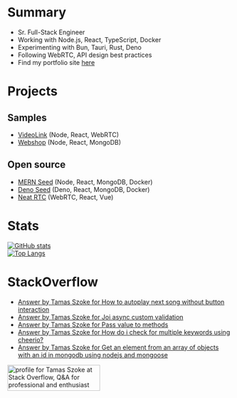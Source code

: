 # Summary

- Sr. Full-Stack Engineer
- Working with Node.js, React, TypeScript, Docker
- Experimenting with Bun, Tauri, Rust, Deno
- Following WebRTC, API design best practices
- Find my portfolio site <a href="https://portfolio-tamasszoke.fly.dev" target="_blank">here</a>

# Projects

## Samples

- <a href="https://videolink-tamasszoke.fly.dev" target="_blank">VideoLink</a> (Node, React, WebRTC)
- <a href="https://webshop-tamasszoke.fly.dev" target="_blank">Webshop</a> (Node, React, MongoDB)
## Open source

- <a href="https://github.com/tamasszoke/mern-seed" target="_blank">MERN Seed</a> (Node, React, MongoDB, Docker)
- <a href="https://github.com/tamasszoke/deno-seed" target="_blank">Deno Seed</a> (Deno, React, MongoDB, Docker)
- <a href="https://github.com/tamasszoke/neat-rtc" target="_blank">Neat RTC</a> (WebRTC, React, Vue)

# Stats

[![GitHub stats](https://github-readme-stats.vercel.app/api?username=tamasszoke&hide=issues,prs,contribs&count_private=true&show_icons=true&theme=default&hide_rank=true&hide_title=true&hide_border=true)](https://github.com/anuraghazra/github-readme-stats)<br/>
[![Top Langs](https://github-readme-stats.vercel.app/api/top-langs/?username=tamasszoke&langs_count=6&layout=compact&hide_title=true&hide_border=true)](https://github.com/anuraghazra/github-readme-stats)

# StackOverflow

<!-- STACKOVERFLOW:START -->
- [Answer by Tamas Szoke for How to autoplay next song without button interaction](https://stackoverflow.com/questions/73174438/how-to-autoplay-next-song-without-button-interaction/73174508#73174508)
- [Answer by Tamas Szoke for Joi async custom validation](https://stackoverflow.com/questions/73173897/joi-async-custom-validation/73174230#73174230)
- [Answer by Tamas Szoke for Pass value to methods](https://stackoverflow.com/questions/73155271/pass-value-to-methods/73155382#73155382)
- [Answer by Tamas Szoke for How do i check for multiple keywords using cheerio?](https://stackoverflow.com/questions/73148808/how-do-i-check-for-multiple-keywords-using-cheerio/73148958#73148958)
- [Answer by Tamas Szoke for Get an element from an array of objects with an id in mongodb using nodejs and mongoose](https://stackoverflow.com/questions/73139415/get-an-element-from-an-array-of-objects-with-an-id-in-mongodb-using-nodejs-and-m/73139531#73139531)
<!-- STACKOVERFLOW:END -->

<a href="https://stackoverflow.com/users/1371995/tamas-szoke"><img src="https://stackoverflow.com/users/flair/1371995.png" width="208" height="58" alt="profile for Tamas Szoke at Stack Overflow, Q&amp;A for professional and enthusiast programmers" title="profile for Tamas Szoke at Stack Overflow, Q&amp;A for professional and enthusiast programmers"></a>